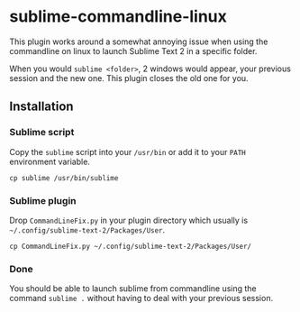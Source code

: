 # sublime-commandline-linux

This plugin works around a somewhat annoying issue when using the commandline on linux to launch Sublime Text 2 in a specific folder.

When you would `sublime <folder>`, 2 windows would appear, your previous session and the new one.
This plugin closes the old one for you.

## Installation

### Sublime script
Copy the `sublime` script into your `/usr/bin` or add it to your `PATH` environment variable.

`cp sublime /usr/bin/sublime`

### Sublime plugin
Drop `CommandLineFix.py` in your plugin directory which usually is `~/.config/sublime-text-2/Packages/User`.

`cp CommandLineFix.py ~/.config/sublime-text-2/Packages/User/`

### Done
You should be able to launch sublime from commandline using the command `sublime .` without having to deal with your previous session.